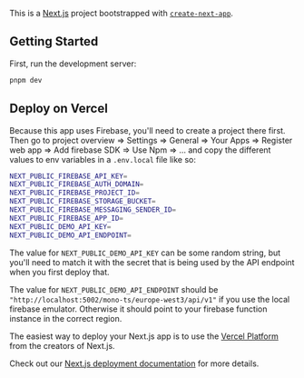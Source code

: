 This is a [Next.js](https://nextjs.org/) project bootstrapped with [`create-next-app`](https://github.com/vercel/next.js/tree/canary/packages/create-next-app).

## Getting Started

First, run the development server:

```bash
pnpm dev
```

## Deploy on Vercel

Because this app uses Firebase, you'll need to create a project there first.
Then go to project overview => Settings => General => Your Apps => Register web
app => Add firebase SDK => Use Npm => ... and copy the different values to
env variables in a `.env.local` file like so:

```bash
NEXT_PUBLIC_FIREBASE_API_KEY=
NEXT_PUBLIC_FIREBASE_AUTH_DOMAIN=
NEXT_PUBLIC_FIREBASE_PROJECT_ID=
NEXT_PUBLIC_FIREBASE_STORAGE_BUCKET=
NEXT_PUBLIC_FIREBASE_MESSAGING_SENDER_ID=
NEXT_PUBLIC_FIREBASE_APP_ID=
NEXT_PUBLIC_DEMO_API_KEY=
NEXT_PUBLIC_DEMO_API_ENDPOINT=
```

The value for `NEXT_PUBLIC_DEMO_API_KEY` can be some random string, but you'll
need to match it with the secret that is being used by the API endpoint when you
first deploy that.

The value for `NEXT_PUBLIC_DEMO_API_ENDPOINT` should be
`"http://localhost:5002/mono-ts/europe-west3/api/v1"` if you use the local
firebase emulator. Otherwise it should point to your firebase function instance in the
correct region.

The easiest way to deploy your Next.js app is to use the [Vercel Platform](https://vercel.com/new?utm_medium=default-template&filter=next.js&utm_source=create-next-app&utm_campaign=create-next-app-readme) from the creators of Next.js.

Check out our [Next.js deployment documentation](https://nextjs.org/docs/deployment) for more details.
